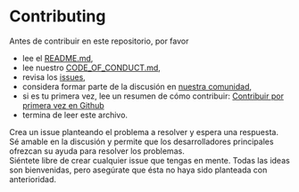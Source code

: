 
# Contributing

Antes de contribuir en este repositorio, por favor
 * lee el [README.md](https://github.com/ORGNAME/PROJECTNAME/blob/main/README.md),
 * lee nuestro [CODE_OF_CONDUCT.md](https://github.com/ORGNAME/PROJECTNAME/blob/main/CODE_OF_CONDUCT.md),
 * revisa los [issues](https://github.com/ORGNAME/PROJECTNAME/issues),
 * considera formar parte de la discusión en [nuestra comunidad](),
 * si es tu primera vez, lee un resumen de cómo contribuir: [Contribuir por primera vez en Github](https://gist.github.com/EnzoDiazDev/31e73d0573142d0573eb58d69a5158fd)
 * termina de leer este archivo. 

Crea un issue planteando el problema a resolver y espera una respuesta. </br>
Sé amable en la discusión y permite que los desarrolladores principales ofrezcan su ayuda para resolver los problemas.</br>
Siéntete libre de crear cualquier issue que tengas en mente. Todas las ideas son bienvenidas, pero asegúrate que ésta no haya sido planteada con anterioridad. 
